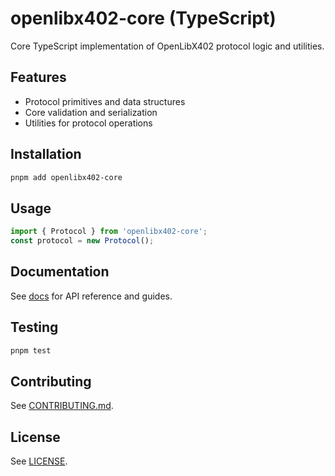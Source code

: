 # openlibx402-core (TypeScript)

Core TypeScript implementation of OpenLibX402 protocol logic and utilities.

## Features

- Protocol primitives and data structures
- Core validation and serialization
- Utilities for protocol operations

## Installation

```bash
pnpm add openlibx402-core
```

## Usage

```typescript
import { Protocol } from 'openlibx402-core';
const protocol = new Protocol();
```

## Documentation

See [docs](https://openlibx402.github.io/docs/packages/typescript/openlibx402-core/) for API reference and guides.

## Testing

```bash
pnpm test
```

## Contributing

See [CONTRIBUTING.md](https://github.com/openlibx402/openlibx402/blob/main/CONTRIBUTING.md).

## License

See [LICENSE](https://github.com/openlibx402/openlibx402/blob/main/LICENSE).
